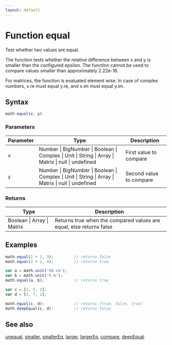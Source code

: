 ```yaml
---
layout: default
---
```


<h1 id="function-equal">Function equal</h1>

Test whether two values are equal.

The function tests whether the relative difference between x and y is
smaller than the configured epsilon. The function cannot be used to
compare values smaller than approximately 2.22e-16.

For matrices, the function is evaluated element wise.
In case of complex numbers, x.re must equal y.re, and x.im must equal y.im.


<h2 id="syntax">Syntax</h2>

```js
math.equal(x, y)
```

<h3 id="parameters">Parameters</h3>

Parameter | Type | Description
--------- | ---- | -----------
`x` | Number &#124; BigNumber &#124; Boolean &#124; Complex &#124; Unit &#124; String &#124; Array &#124; Matrix &#124; null &#124; undefined | First value to compare
`y` | Number &#124; BigNumber &#124; Boolean &#124; Complex &#124; Unit &#124; String &#124; Array &#124; Matrix &#124; null &#124; undefined | Second value to compare

<h3 id="returns">Returns</h3>

Type | Description
---- | -----------
Boolean &#124; Array &#124; Matrix | Returns true when the compared values are equal, else returns false


<h2 id="examples">Examples</h2>

```js
math.equal(2 + 2, 3);         // returns false
math.equal(2 + 2, 4);         // returns true

var a = math.unit('50 cm');
var b = math.unit('5 m');
math.equal(a, b);             // returns true

var c = [2, 5, 1];
var d = [2, 7, 1];

math.equal(c, d);             // returns [true, false, true]
math.deepEqual(c, d);         // returns false
```


<h2 id="see-also">See also</h2>

[unequal](unequal.html),
[smaller](smaller.html),
[smallerEq](smallerEq.html),
[larger](larger.html),
[largerEq](largerEq.html),
[compare](compare.html),
[deepEqual](deepEqual.html)


<!-- Note: This file is automatically generated from source code comments. Changes made in this file will be overridden. -->
